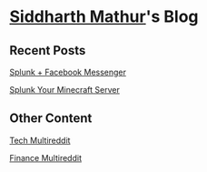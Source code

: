 # [Siddharth Mathur](https://www.smathur.tk/)'s Blog

## Recent Posts

[Splunk + Facebook Messenger](https://www.smathur.tk/splunk-messenger/)

[Splunk Your Minecraft Server](https://www.smathur.tk/SplunkMC/)

## Other Content

[Tech Multireddit](https://www.smathur.tk/tech)

[Finance Multireddit](https://www.smathur.tk/money)
